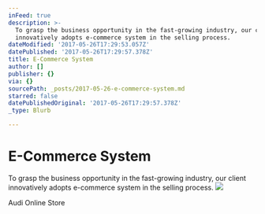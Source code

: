 ```yaml
---
inFeed: true
description: >-
  To grasp the business opportunity in the fast-growing industry, our client
  innovatively adopts e-commerce system in the selling process.
dateModified: '2017-05-26T17:29:53.057Z'
datePublished: '2017-05-26T17:29:57.378Z'
title: E-Commerce System
author: []
publisher: {}
via: {}
sourcePath: _posts/2017-05-26-e-commerce-system.md
starred: false
datePublishedOriginal: '2017-05-26T17:29:57.378Z'
_type: Blurb

---
```

# E-Commerce System

To grasp the business opportunity in the fast-growing industry, our client innovatively adopts e-commerce system in the selling process.
![](https://the-grid-user-content.s3-us-west-2.amazonaws.com/009e283d-5454-4c94-bffb-87045306d158.jpg)

<article style=""><p>Audi Online Store</p></article>